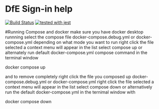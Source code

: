 # DfE Sign-in help
[![Build Status](https://travis-ci.org/DFE-Digital/login.dfe.help.svg?branch=master)](https://travis-ci.org/DFE-Digital/login.dfe.help)
[![tested with jest](https://img.shields.io/badge/tested_with-jest-99424f.svg)](https://github.com/facebook/jest)

#Running Compose and docker
 make sure you have docker desktop runnning
 select the compose file docker-compose.debug.yml or docker-compose.yml depending on what mode you want to run 
 right click the file selected a context menu will appear in the list select compose up
 or alternately run default docker-compose.yml compose command in the terminal window

 docker compose up

 and to remove completely right click the file you composed up docker-compose.debug.yml or docker-compose.yml 
 right click the file selected a context menu will appear in the list select  compose down
 or alternatively run the default docker-compose.yml in the ternimal window with
 
 docker compose down